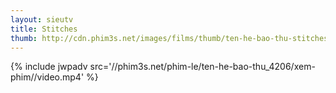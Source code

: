 ```yaml
---
layout: sieutv
title: Stitches
thumb: http://cdn.phim3s.net/images/films/thumb/ten-he-bao-thu-stitches-2012.jpg
---
```

{% include jwpadv src='//phim3s.net/phim-le/ten-he-bao-thu_4206/xem-phim//video.mp4' %}